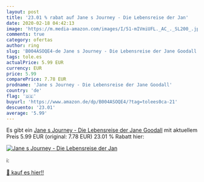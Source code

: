 ```yaml
---
layout: post
title: '23.01 % rabat auf Jane s Journey - Die Lebensreise der Jan'
date: 2020-02-18 04:42:13
image: 'https://m.media-amazon.com/images/I/51-mIVmiUFL._AC_._SL200_.jpg'
comments: true
category: ofertas
author: ring
slug: 'B004ASOQE4-de Jane s Journey - Die Lebensreise der Jane Goodall'
tags: tole.es
actualPrice: 5.99 EUR
currency: EUR
price: 5.99
comparePrice: 7.78 EUR
prodname: 'Jane s Journey - Die Lebensreise der Jane Goodall'
country: 'de'
flag: '🇩🇪'
buyurl: 'https://www.amazon.de/dp/B004ASOQE4/?tag=tolees0ca-21'
descuento: '23.01'
average: '5.99'
---
```


Es gibt ein [Jane s Journey - Die Lebensreise der Jane Goodall](https://www.amazon.de/dp/B004ASOQE4/?tag=tolees0ca-21) mit aktuellem Preis 5.99 EUR (original: 7.78 EUR) 23.01 % Rabatt hier:

[![Jane s Journey - Die Lebensreise der Jan](https://m.media-amazon.com/images/I/51-mIVmiUFL._AC_._SL200_.jpg)](https://www.amazon.de/dp/B004ASOQE4/?tag=tolees0ca-21)

ℹ️:


[🛒 kauf es hier!!](https://www.amazon.de/dp/B004ASOQE4/?tag=tolees0ca-21)
